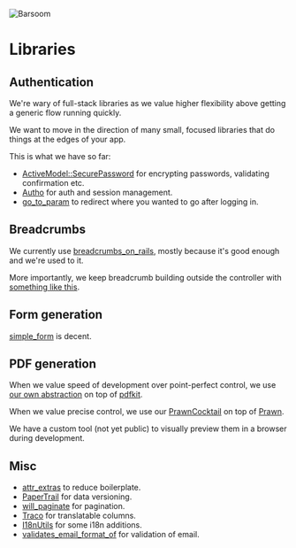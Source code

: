 ![Barsoom](http://barsoom.se/barsoom.png)

# Libraries

## Authentication

We're wary of full-stack libraries as we value higher flexibility above getting a generic flow running quickly.

We want to move in the direction of many small, focused libraries that do things at the edges of your app.

This is what we have so far:

* [ActiveModel::SecurePassword](http://api.rubyonrails.org/classes/ActiveModel/SecurePassword/ClassMethods.html) for encrypting passwords, validating confirmation etc.
* [Autho](http://github.com/henrik/autho) for auth and session management.
* [go_to_param](https://github.com/henrik/go_to_param/) to redirect where you wanted to go after logging in.

## Breadcrumbs

We currently use [breadcrumbs_on_rails](https://github.com/weppos/breadcrumbs_on_rails), mostly because it's good enough and we're used to it.

More importantly, we keep breadcrumb building outside the controller with [something like this](https://gist.github.com/henrik/5637729).

## Form generation

[simple_form](https://github.com/plataformatec/simple_form) is decent.

## PDF generation

When we value speed of development over point-perfect control, we use [our own abstraction](https://gist.github.com/henrik/5523767) on top of [pdfkit](https://github.com/pdfkit/pdfkit).

When we value precise control, we use our [PrawnCocktail](https://github.com/barsoom/prawn_cocktail) on top of [Prawn](http://prawn.majesticseacreature.com/).

We have a custom tool (not yet public) to visually preview them in a browser during development.

## Misc

* [attr_extras](https://github.com/barsoom/attr_extras) to reduce boilerplate.
* [PaperTrail](https://github.com/airblade/paper_trail) for data versioning.
* [will_paginate](https://github.com/mislav/will_paginate) for pagination.
* [Traco](https://github.com/barsoom/traco) for translatable columns.
* [I18nUtils](https://github.com/henrik/i18n_utils) for some i18n additions.
* [validates_email_format_of](https://github.com/barsoom/validates_email_format_of) for validation of email.
